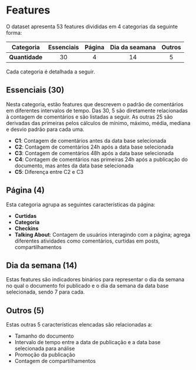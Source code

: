 # Features

O dataset apresenta 53 features divididas em 4 categorias da seguinte forma:

| Categoria | Essenciais| Página | Dia da seamana | Outros |
|--|:-:|:-:|:-:|:-:|
| **Quantidade** | 30 | 4 | 14 | 5 |

Cada categoria é detalhada a seguir.

##  Essenciais (30)

Nesta categoria, estão features que descrevem o padrão de comentários em diferentes intervalos de tempo. Das 30, 5 são diretamente relacionadas à contagem de comentários e são listadas a seguir. As outras 25 são derivadas das primeiras pelos cálculos de mínimo, máximo, média, mediana e desvio padrão para cada uma.

* **C1**: Contagem de comentários antes da data base selecionada
* **C2**: Contagem de comentários 24h após a data base selecionada 
* **C3**: Contagem de comentários 48h após a data base selecionada
* **C4**: Contagem de comentários nas primeiras 24h após a publicação do documento, mas antes da data base selecionada
* **C5**: Diferença entre C2 e C3

## Página (4)

Esta categoria agrupa as seguintes características da página:

* **Curtidas**
* **Categoria**
* **Checkins**
* **Talking About**: Contagem de usuários interagindo com a página; agrega diferentes atividades como comentários, curtidas em posts, compartilhamentos

## Dia da semana (14)

Estas features são indicadores binários para representar o dia da semana no qual o documento foi publicado e o dia da semana da data base selecionada, sendo 7 para cada.

## Outros (5)

Estas outras 5 características elencadas são relacionadas a:

* Tamanho do documento
* Intervalo de tempo entre a data de publicação e a data base selecionada para análise
* Promoção da publicação
* Contagem de compartilhamentos
